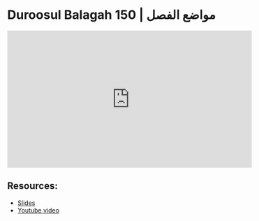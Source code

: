 # Duroosul Balagah 150 | مواضع الفصل
                
<iframe width="560" height="315" src="https://www.youtube-nocookie.com/embed/3P0HDIMT0L4?start=0" frameborder="0" allow="accelerometer; autoplay; encrypted-media; gyroscope; picture-in-picture" allowfullscreen="allowfullscreen">
</iframe><BR>

## Resources:
- [Slides](https://github.com/arshare/resources_balagha_pdfs)
- [Youtube video](https://www.youtube.com/watch?v=3P0HDIMT0L4&list=PLzn0qdi6JpdvvXVuJ7kIusNquSxeyKJvc)

